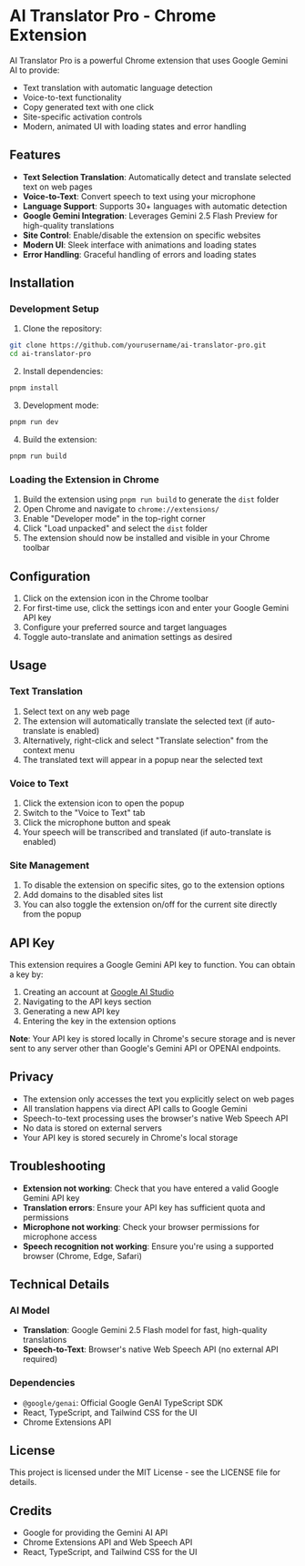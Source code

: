# AI Translator Pro - Chrome Extension

AI Translator Pro is a powerful Chrome extension that uses Google Gemini AI to provide:

- Text translation with automatic language detection
- Voice-to-text functionality
- Copy generated text with one click
- Site-specific activation controls
- Modern, animated UI with loading states and error handling

## Features

- **Text Selection Translation**: Automatically detect and translate selected text on web pages
- **Voice-to-Text**: Convert speech to text using your microphone
- **Language Support**: Supports 30+ languages with automatic detection
- **Google Gemini Integration**: Leverages Gemini 2.5 Flash Preview for high-quality translations
- **Site Control**: Enable/disable the extension on specific websites
- **Modern UI**: Sleek interface with animations and loading states
- **Error Handling**: Graceful handling of errors and loading states

## Installation

### Development Setup

1. Clone the repository:
```bash
git clone https://github.com/yourusername/ai-translator-pro.git
cd ai-translator-pro
```

2. Install dependencies:
```bash
pnpm install
```

3. Development mode:
```bash
pnpm run dev
```

4. Build the extension:
```bash
pnpm run build
```

### Loading the Extension in Chrome

1. Build the extension using `pnpm run build` to generate the `dist` folder
2. Open Chrome and navigate to `chrome://extensions/`
3. Enable "Developer mode" in the top-right corner
4. Click "Load unpacked" and select the `dist` folder
5. The extension should now be installed and visible in your Chrome toolbar

## Configuration

1. Click on the extension icon in the Chrome toolbar
2. For first-time use, click the settings icon and enter your Google Gemini API key
3. Configure your preferred source and target languages
4. Toggle auto-translate and animation settings as desired

## Usage

### Text Translation

1. Select text on any web page
2. The extension will automatically translate the selected text (if auto-translate is enabled)
3. Alternatively, right-click and select "Translate selection" from the context menu
4. The translated text will appear in a popup near the selected text

### Voice to Text

1. Click the extension icon to open the popup
2. Switch to the "Voice to Text" tab
3. Click the microphone button and speak
4. Your speech will be transcribed and translated (if auto-translate is enabled)

### Site Management

1. To disable the extension on specific sites, go to the extension options
2. Add domains to the disabled sites list
3. You can also toggle the extension on/off for the current site directly from the popup

## API Key

This extension requires a Google Gemini API key to function. You can obtain a key by:

1. Creating an account at [Google AI Studio](https://aistudio.google.com/)
2. Navigating to the API keys section
3. Generating a new API key
4. Entering the key in the extension options

**Note**: Your API key is stored locally in Chrome's secure storage and is never sent to any server other than Google's Gemini API or OPENAI endpoints.

## Privacy

- The extension only accesses the text you explicitly select on web pages
- All translation happens via direct API calls to Google Gemini
- Speech-to-text processing uses the browser's native Web Speech API
- No data is stored on external servers
- Your API key is stored securely in Chrome's local storage

## Troubleshooting

- **Extension not working**: Check that you have entered a valid Google Gemini API key
- **Translation errors**: Ensure your API key has sufficient quota and permissions
- **Microphone not working**: Check your browser permissions for microphone access
- **Speech recognition not working**: Ensure you're using a supported browser (Chrome, Edge, Safari)

## Technical Details

### AI Model

- **Translation**: Google Gemini 2.5 Flash model for fast, high-quality translations
- **Speech-to-Text**: Browser's native Web Speech API (no external API required)

### Dependencies

- `@google/genai`: Official Google GenAI TypeScript SDK
- React, TypeScript, and Tailwind CSS for the UI
- Chrome Extensions API

## License

This project is licensed under the MIT License - see the LICENSE file for details.

## Credits

- Google for providing the Gemini AI API
- Chrome Extensions API and Web Speech API
- React, TypeScript, and Tailwind CSS for the UI